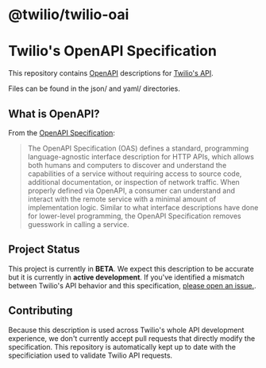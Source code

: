 @twilio/twilio-oai
========================

# Twilio's OpenAPI Specification

This repository contains [OpenAPI](https://www.openapis.org/) descriptions for [Twilio's API](https://docs.twilio.com).

Files can be found in the json/ and yaml/ directories.

## What is OpenAPI?

From the [OpenAPI Specification](https://github.com/OAI/OpenAPI-Specification):

> The OpenAPI Specification (OAS) defines a standard, programming language-agnostic interface description for HTTP APIs, which allows both humans and computers to discover and understand the capabilities of a service without requiring access to source code, additional documentation, or inspection of network traffic. When properly defined via OpenAPI, a consumer can understand and interact with the remote service with a minimal amount of implementation logic. Similar to what interface descriptions have done for lower-level programming, the OpenAPI Specification removes guesswork in calling a service.


## Project Status

This project is currently in **BETA**. We expect this description to be accurate but it is currently in **active development**. If you've identified a mismatch between Twilio's API behavior and this specification, [please open an issue.](https://github.com/twilio/twilio-oai/issues/new).

## Contributing

Because this description is used across Twilio's whole API development experience, we don't currently accept pull requests that directly modify the specification. This repository is automatically kept up to date with the specificiation used to validate Twilio API requests.
